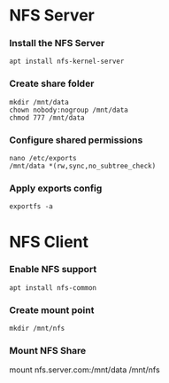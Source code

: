 # NFS Server
### Install the NFS Server
```
apt install nfs-kernel-server
```

### Create share folder
```
mkdir /mnt/data
chown nobody:nogroup /mnt/data
chmod 777 /mnt/data
```

### Configure shared permissions
```
nano /etc/exports
/mnt/data *(rw,sync,no_subtree_check)
```

### Apply exports config
```
exportfs -a
```



# NFS Client
### Enable NFS support
```
apt install nfs-common
```

### Create mount point
```
mkdir /mnt/nfs
```

### Mount NFS Share
mount nfs.server.com:/mnt/data /mnt/nfs
